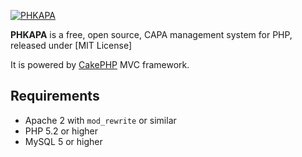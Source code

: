 
[![PHKAPA](http://phkapa.phalkaline.eu/images/phkapa_logo.png)](http://phkapa.phalkaline.eu)


**PHKAPA** is a free, open source, CAPA management system for PHP, released under [MIT License]

It is powered by [CakePHP](http://cakephp.org) MVC framework.


## Requirements
  * Apache 2 with `mod_rewrite` or similar
  * PHP 5.2 or higher
  * MySQL 5 or higher
